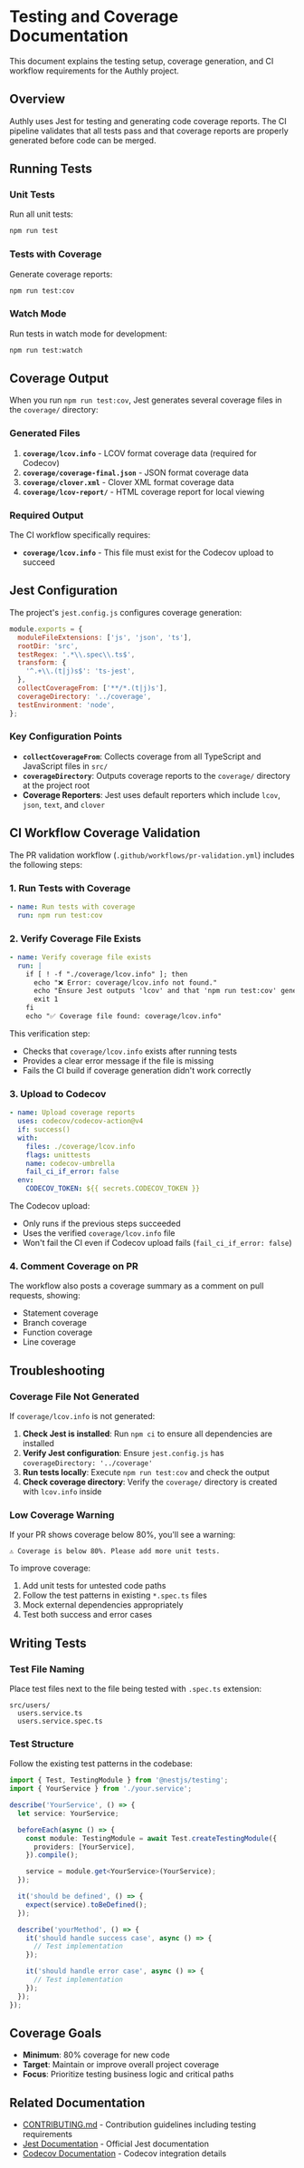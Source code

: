 # Testing and Coverage Documentation

This document explains the testing setup, coverage generation, and CI workflow requirements for the Authly project.

## Overview

Authly uses Jest for testing and generating code coverage reports. The CI pipeline validates that all tests pass and that coverage reports are properly generated before code can be merged.

## Running Tests

### Unit Tests

Run all unit tests:
```bash
npm run test
```

### Tests with Coverage

Generate coverage reports:
```bash
npm run test:cov
```

### Watch Mode

Run tests in watch mode for development:
```bash
npm run test:watch
```

## Coverage Output

When you run `npm run test:cov`, Jest generates several coverage files in the `coverage/` directory:

### Generated Files

1. **`coverage/lcov.info`** - LCOV format coverage data (required for Codecov)
2. **`coverage/coverage-final.json`** - JSON format coverage data
3. **`coverage/clover.xml`** - Clover XML format coverage data
4. **`coverage/lcov-report/`** - HTML coverage report for local viewing

### Required Output

The CI workflow specifically requires:
- **`coverage/lcov.info`** - This file must exist for the Codecov upload to succeed

## Jest Configuration

The project's `jest.config.js` configures coverage generation:

```javascript
module.exports = {
  moduleFileExtensions: ['js', 'json', 'ts'],
  rootDir: 'src',
  testRegex: '.*\\.spec\\.ts$',
  transform: {
    '^.+\\.(t|j)s$': 'ts-jest',
  },
  collectCoverageFrom: ['**/*.(t|j)s'],
  coverageDirectory: '../coverage',
  testEnvironment: 'node',
};
```

### Key Configuration Points

- **`collectCoverageFrom`**: Collects coverage from all TypeScript and JavaScript files in `src/`
- **`coverageDirectory`**: Outputs coverage reports to the `coverage/` directory at the project root
- **Coverage Reporters**: Jest uses default reporters which include `lcov`, `json`, `text`, and `clover`

## CI Workflow Coverage Validation

The PR validation workflow (`.github/workflows/pr-validation.yml`) includes the following steps:

### 1. Run Tests with Coverage
```yaml
- name: Run tests with coverage
  run: npm run test:cov
```

### 2. Verify Coverage File Exists
```yaml
- name: Verify coverage file exists
  run: |
    if [ ! -f "./coverage/lcov.info" ]; then
      echo "❌ Error: coverage/lcov.info not found."
      echo "Ensure Jest outputs 'lcov' and that 'npm run test:cov' generates coverage."
      exit 1
    fi
    echo "✅ Coverage file found: coverage/lcov.info"
```

This verification step:
- Checks that `coverage/lcov.info` exists after running tests
- Provides a clear error message if the file is missing
- Fails the CI build if coverage generation didn't work correctly

### 3. Upload to Codecov
```yaml
- name: Upload coverage reports
  uses: codecov/codecov-action@v4
  if: success()
  with:
    files: ./coverage/lcov.info
    flags: unittests
    name: codecov-umbrella
    fail_ci_if_error: false
  env:
    CODECOV_TOKEN: ${{ secrets.CODECOV_TOKEN }}
```

The Codecov upload:
- Only runs if the previous steps succeeded
- Uses the verified `coverage/lcov.info` file
- Won't fail the CI even if Codecov upload fails (`fail_ci_if_error: false`)

### 4. Comment Coverage on PR
The workflow also posts a coverage summary as a comment on pull requests, showing:
- Statement coverage
- Branch coverage
- Function coverage
- Line coverage

## Troubleshooting

### Coverage File Not Generated

If `coverage/lcov.info` is not generated:

1. **Check Jest is installed**: Run `npm ci` to ensure all dependencies are installed
2. **Verify Jest configuration**: Ensure `jest.config.js` has `coverageDirectory: '../coverage'`
3. **Run tests locally**: Execute `npm run test:cov` and check the output
4. **Check coverage directory**: Verify the `coverage/` directory is created with `lcov.info` inside

### Low Coverage Warning

If your PR shows coverage below 80%, you'll see a warning:
```
⚠️ Coverage is below 80%. Please add more unit tests.
```

To improve coverage:
1. Add unit tests for untested code paths
2. Follow the test patterns in existing `*.spec.ts` files
3. Mock external dependencies appropriately
4. Test both success and error cases

## Writing Tests

### Test File Naming

Place test files next to the file being tested with `.spec.ts` extension:
```
src/users/
  users.service.ts
  users.service.spec.ts
```

### Test Structure

Follow the existing test patterns in the codebase:

```typescript
import { Test, TestingModule } from '@nestjs/testing';
import { YourService } from './your.service';

describe('YourService', () => {
  let service: YourService;

  beforeEach(async () => {
    const module: TestingModule = await Test.createTestingModule({
      providers: [YourService],
    }).compile();

    service = module.get<YourService>(YourService);
  });

  it('should be defined', () => {
    expect(service).toBeDefined();
  });

  describe('yourMethod', () => {
    it('should handle success case', async () => {
      // Test implementation
    });

    it('should handle error case', async () => {
      // Test implementation
    });
  });
});
```

## Coverage Goals

- **Minimum**: 80% coverage for new code
- **Target**: Maintain or improve overall project coverage
- **Focus**: Prioritize testing business logic and critical paths

## Related Documentation

- [CONTRIBUTING.md](../CONTRIBUTING.md) - Contribution guidelines including testing requirements
- [Jest Documentation](https://jestjs.io/docs/getting-started) - Official Jest documentation
- [Codecov Documentation](https://docs.codecov.com/) - Codecov integration details
